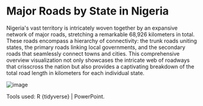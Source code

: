 # Major Roads by State in Nigeria

Nigeria's vast territory is intricately woven together by an expansive network of major roads, stretching a remarkable 68,926 kilometers in total. These roads encompass a hierarchy of connectivity: the trunk roads uniting states, the primary roads linking local governments, and the secondary roads that seamlessly connect towns and cities. This comprehensive overview visualization not only showcases the intricate web of roadways that crisscross the nation but also provides a captivating breakdown of the total road length in kilometers for each individual state.

![image](https://github.com/dohbams/major-roads-in-Nig-states/assets/78285629/51b7c0a3-cde3-4d39-b076-6f646f9aa12b)

Tools used: R {tidyverse} | PowerPoint.

